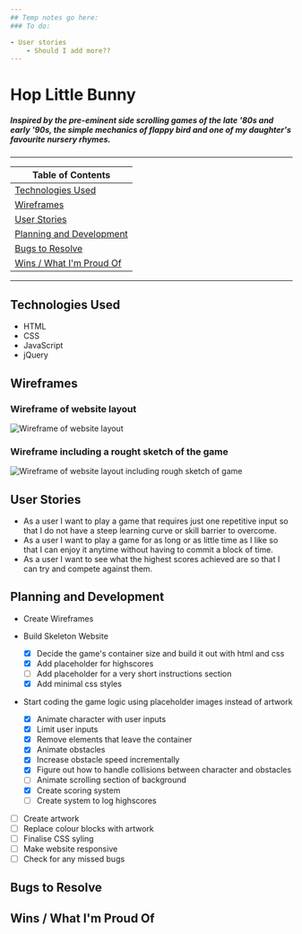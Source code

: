 ```yaml
---
## Temp notes go here:
### To do:

- User stories
    - Should I add more??
---
```


# Hop Little Bunny

##### Inspired by the pre-eminent side scrolling games of the late \'80s and early \'90s, the simple mechanics of flappy bird and one of my daughter\'s favourite nursery rhymes.
---
| Table of Contents |
|-|
| [Technologies Used](#Technologies-Used) |
| [Wireframes](#Wireframes) |
| [User Stories](#User-Stories) |
| [Planning and Development](#Planning-and-Development) |
| [Bugs to Resolve](#Bugs-to-Resolve) |
| [Wins \/ What I\'m Proud Of](#Wins-\/-What-I\'m-Proud-Of) |

---
## Technologies Used
- HTML
- CSS
- JavaScript
- jQuery

## Wireframes

### Wireframe of website layout
![Wireframe of website layout](https://i.imgur.com/OfNiJBQ.jpg)

### Wireframe including a rought sketch of the game
![Wireframe of website layout including rough sketch of game](https://i.imgur.com/3wDK1ag.jpg)

## User Stories
- As a user I want to play a game that requires just one repetitive input so that I do not have a steep learning curve or skill barrier to overcome.
- As a user I want to play a game for as long or as little time as I like so that I can enjoy it anytime without having to commit a block of time.
- As a user I want to see what the highest scores achieved are so that I can try and compete against them.

## Planning and Development

- Create Wireframes

- Build Skeleton Website
    - [X] Decide the game\'s container size and build it out with html and css
    - [X] Add placeholder for highscores
    - [ ] Add placeholder for a very short instructions section
    - [X] Add minimal css styles

- Start coding the game logic using placeholder images instead of artwork
    - [X] Animate character with user inputs
	- [X] Limit user inputs
	- [X] Remove elements that leave the container
    - [X] Animate obstacles
    - [X] Increase obstacle speed incrementally
    - [X] Figure out how to handle collisions between character and obstacles
    - [ ] Animate scrolling section of background
    - [X] Create scoring system
    - [ ] Create system to log highscores

- [ ] Create artwork
- [ ] Replace colour blocks with artwork
- [ ] Finalise CSS syling
- [ ] Make website responsive
- [ ] Check for any missed bugs

## Bugs to Resolve

## Wins \/ What I\'m Proud Of